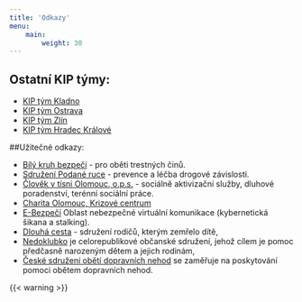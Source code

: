 ```yaml
---
title: 'Odkazy'
menu:
    main:
        weight: 30
---
```


## Ostatní KIP týmy:

* [KIP tým Kladno](http://kiptym.cz/)
* [KIP tým Ostrava](http://www.kiptymostrava.websnadno.cz/)
* [KIP tým Zlín](http://www.adra.cz/projekty/projekty-v-cr/dobrovolnicka-centra/zlin/kip-tym)
* [KIP tým Hradec Králové](http://www.kiptymhk.cz/)


##Užitečné odkazy:

* [Bílý kruh bezpečí](http://www.bkb.cz/) - pro oběti trestných činů.
* [Sdružení Podané ruce](http://www.podaneruce.cz/) - prevence a léčba drogové závislosti.
* [Člověk v tísni Olomouc, o.p.s.](http://www.clovekvtisni.cz/index2.php?id=600) - sociálně aktivizační služby, dluhové poradenství, terénní sociální práce.
* [Charita Olomouc, Krizové centrum](http://www.olomouc.eu/kpss/view.php?nazevclanku=charita-olomouc-krizove-centrum&cisloclanku=2010060008)
* [E-Bezpečí](http://www.e-bezpeci.cz/) Oblast nebezpečné virtuální komunikace (kybernetická šikana a stalking).
* [Dlouhá cesta](http://www.dlouhacesta.cz/) - sdružení rodičů, kterým zemřelo dítě,
* [Nedoklubko](http://nedoklubko.cz/) je celorepublikové občanské sdružení, jehož cílem je pomoc předčasně narozeným dětem a jejich rodinám,
* [České sdružení obětí dopravních nehod](http://www.csodn.cz/) se zaměřuje na poskytování pomoci obětem dopravních nehod.


{{< warning >}}
